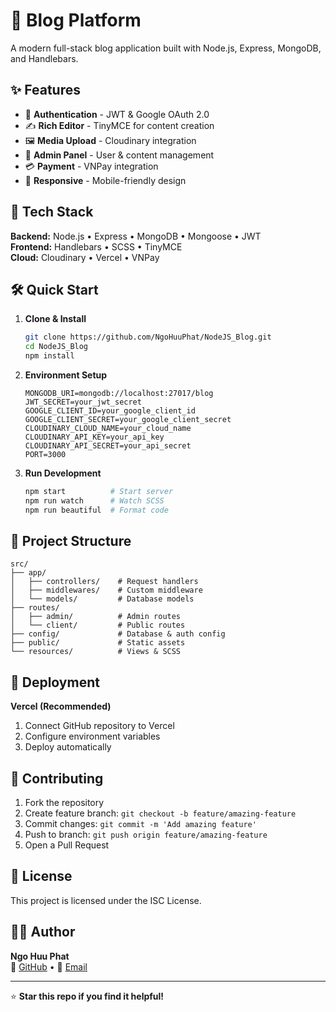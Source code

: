 # 📝 Blog Platform

A modern full-stack blog application built with Node.js, Express, MongoDB, and Handlebars.

## ✨ Features

- 🔐 **Authentication** - JWT & Google OAuth 2.0
- ✍️ **Rich Editor** - TinyMCE for content creation
- 🖼️ **Media Upload** - Cloudinary integration
- 👥 **Admin Panel** - User & content management
- 💳 **Payment** - VNPay integration
- 📱 **Responsive** - Mobile-friendly design

## 🚀 Tech Stack

**Backend:** Node.js • Express • MongoDB • Mongoose • JWT  
**Frontend:** Handlebars • SCSS • TinyMCE  
**Cloud:** Cloudinary • Vercel • VNPay

## 🛠️ Quick Start

1. **Clone & Install**
   ```bash
   git clone https://github.com/NgoHuuPhat/NodeJS_Blog.git
   cd NodeJS_Blog
   npm install
   ```

2. **Environment Setup**
   ```env
   MONGODB_URI=mongodb://localhost:27017/blog
   JWT_SECRET=your_jwt_secret
   GOOGLE_CLIENT_ID=your_google_client_id
   GOOGLE_CLIENT_SECRET=your_google_client_secret
   CLOUDINARY_CLOUD_NAME=your_cloud_name
   CLOUDINARY_API_KEY=your_api_key
   CLOUDINARY_API_SECRET=your_api_secret
   PORT=3000
   ```

3. **Run Development**
   ```bash
   npm start          # Start server
   npm run watch      # Watch SCSS
   npm run beautiful  # Format code
   ```

## 📂 Project Structure

```
src/
├── app/
│   ├── controllers/    # Request handlers
│   ├── middlewares/    # Custom middleware
│   └── models/         # Database models
├── routes/
│   ├── admin/          # Admin routes
│   └── client/         # Public routes
├── config/             # Database & auth config
├── public/             # Static assets
└── resources/          # Views & SCSS
```

## 🚀 Deployment

**Vercel (Recommended)**
1. Connect GitHub repository to Vercel
2. Configure environment variables
3. Deploy automatically

## 🤝 Contributing

1. Fork the repository
2. Create feature branch: `git checkout -b feature/amazing-feature`
3. Commit changes: `git commit -m 'Add amazing feature'`
4. Push to branch: `git push origin feature/amazing-feature`
5. Open a Pull Request

## 📄 License

This project is licensed under the ISC License.

## 👨‍💻 Author

**Ngo Huu Phat**  
🐙 [GitHub](https://github.com/NgoHuuPhat) • 📧 [Email](mailto:ngoohuuphat@gmail.com)

---

⭐ **Star this repo if you find it helpful!**
